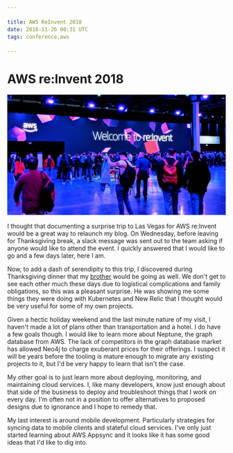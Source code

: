 ```yaml
---

title: AWS ReInvent 2018
date: 2018-11-26 00:31 UTC
tags: conference,aws

---
```


# AWS re:Invent 2018

![AWS re:Invent welcome](images/aws_welcome.jpg)

I thought that documenting a surprise trip to Las Vegas for AWS re:Invent would be a great way to relaunch my blog. On Wednesday, before leaving for Thanksgiving break, a slack message was sent out to the team asking if anyone would like to attend the event. I quickly answered that I would like to go and a few days later, here I am.

Now, to add a dash of serendipity to this trip, I discovered during Thanksgiving dinner that my [brother](https://twitter.com/turleynerd) would be going as well. We don't get to see each other much these days due to logistical complications and family obligations, so this was a pleasant surprise. He was showing me some things they were doing with Kubernetes and New Relic that I thought would be very useful for some of my own projects.

Given a hectic holiday weekend and the last minute nature of my visit, I haven't made a lot of plans other than transportation and a hotel. I do have a few goals though. I would like to learn more about Neptune, the graph database from AWS. The lack of competitors in the graph database market has allowed Neo4j to charge exuberant prices for their offerings. I suspect it will be years before the tooling is mature enough to migrate any existing projects to it, but I'd be very happy to learn that isn't the case.

My other goal is to just learn more about deploying, monitoring, and maintaining cloud services. I, like many developers, know just enough about that side of the business to deploy and troubleshoot things that I work on every day. I'm often not in a position to offer alternatives to proposed designs due to ignorance and I hope to remedy that. 

My last interest is around mobile development. Particularly strategies for syncing data to mobile clients and stateful cloud services. I've only just started learning about AWS Appsync and it looks like it has some good ideas that I'd like to dig into. 
